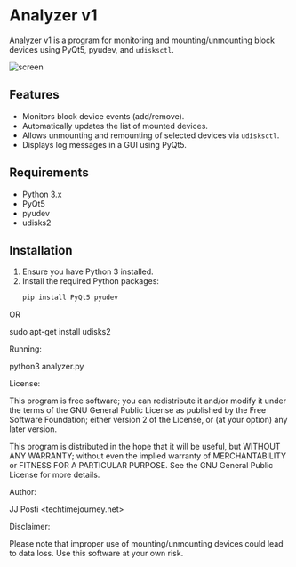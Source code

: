 # Analyzer v1

Analyzer v1 is a program for monitoring and mounting/unmounting block devices using PyQt5, pyudev, and `udisksctl`.

![screen](https://github.com/user-attachments/assets/4a84c822-6685-49d2-b4da-17c14b7ee950)

## Features

- Monitors block device events (add/remove).
- Automatically updates the list of mounted devices.
- Allows unmounting and remounting of selected devices via `udisksctl`.
- Displays log messages in a GUI using PyQt5.

## Requirements

- Python 3.x
- PyQt5
- pyudev
- udisks2

## Installation

1. Ensure you have Python 3 installed.
2. Install the required Python packages:
   ```bash
   pip install PyQt5 pyudev

OR

sudo apt-get install udisks2


Running:

python3 analyzer.py


License:

This program is free software; you can redistribute it and/or modify it under the terms of the GNU General Public License as published by the Free Software Foundation; either version 2 of the License, or (at your option) any later version.

This program is distributed in the hope that it will be useful, but WITHOUT ANY WARRANTY; without even the implied warranty of MERCHANTABILITY or FITNESS FOR A PARTICULAR PURPOSE. See the GNU General Public License for more details.


Author:

JJ Posti <techtimejourney.net>

Disclaimer:

Please note that improper use of mounting/unmounting devices could lead to data loss. Use this software at your own risk.
